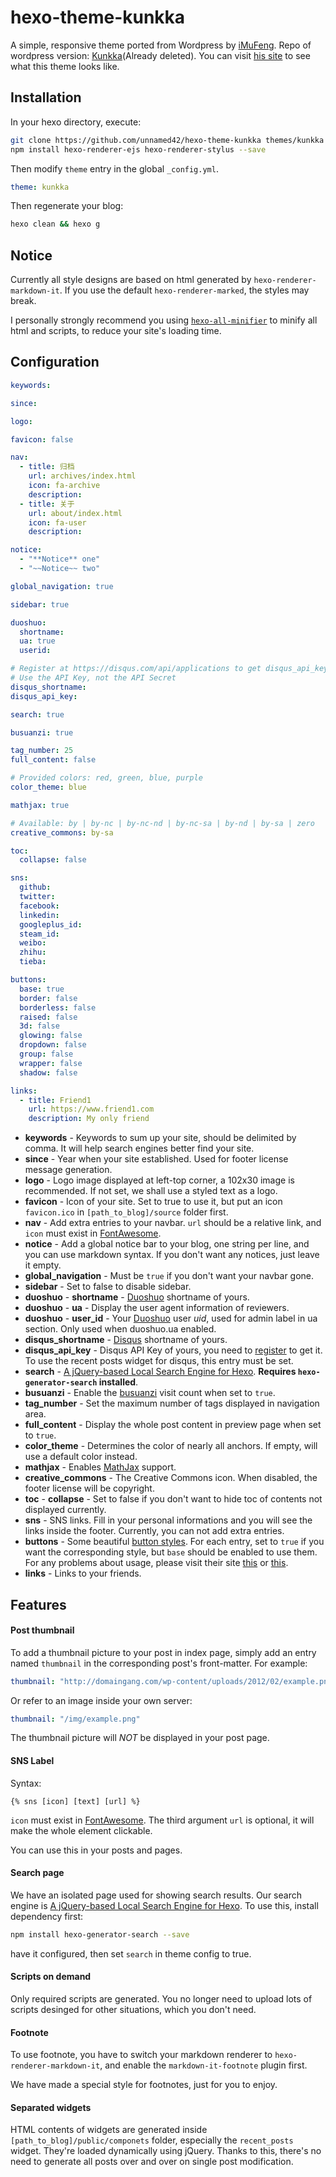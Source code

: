 # hexo-theme-kunkka

A simple, responsive theme ported from Wordpress by [iMuFeng](https://github.com/iMuFeng).
Repo of wordpress version: [Kunkka](https://github.com/iMuFeng/kunkka)(Already deleted). You can visit [his site](https://mufeng.me/) to see what this theme looks like.

## Installation
In your hexo directory, execute:

```Bash
git clone https://github.com/unnamed42/hexo-theme-kunkka themes/kunkka
npm install hexo-renderer-ejs hexo-renderer-stylus --save
```

Then modify `theme` entry in the global `_config.yml`.
```yaml
theme: kunkka
```

Then regenerate your blog:
```bash
hexo clean && hexo g
```
## Notice

Currently all style designs are based on html generated by `hexo-renderer-markdown-it`. If you use the default `hexo-renderer-marked`, the styles may break.

I personally strongly recommend you using [`hexo-all-minifier`](https://github.com/unhealthy/hexo-all-minifier) to minify all html and scripts, to reduce your site's loading time.

## Configuration

```yaml
keywords: 

since: 

logo: 

favicon: false

nav:
  - title: 归档
    url: archives/index.html
    icon: fa-archive
    description: 
  - title: 关于
    url: about/index.html
    icon: fa-user
    description: 

notice:
  - "**Notice** one"
  - "~~Notice~~ two"

global_navigation: true

sidebar: true

duoshuo: 
  shortname: 
  ua: true
  userid: 

# Register at https://disqus.com/api/applications to get disqus_api_key
# Use the API Key, not the API Secret
disqus_shortname: 
disqus_api_key: 

search: true

busuanzi: true

tag_number: 25
full_content: false

# Provided colors: red, green, blue, purple
color_theme: blue

mathjax: true

# Available: by | by-nc | by-nc-nd | by-nc-sa | by-nd | by-sa | zero
creative_commons: by-sa

toc:
  collapse: false

sns: 
  github: 
  twitter:
  facebook:
  linkedin:
  googleplus_id: 
  steam_id:
  weibo:
  zhihu: 
  tieba: 

buttons:
  base: true
  border: false
  borderless: false
  raised: false
  3d: false
  glowing: false
  dropdown: false
  group: false
  wrapper: false
  shadow: false

links:
  - title: Friend1
    url: https://www.friend1.com
    description: My only friend
```
+ **keywords** - Keywords to sum up your site, should be delimited by comma. It will help search engines better find your site.
+ **since** - Year when your site established. Used for footer license message generation.
+ **logo** - Logo image displayed at left-top corner, a 102x30 image is recommended. If not set, we shall use a styled text as a logo.
+ **favicon** - Icon of your site. Set to true to use it, but put an icon `favicon.ico` in `[path_to_blog]/source` folder first.
+ **nav** - Add extra entries to your navbar. `url` should be a relative link, and `icon` must exist in [FontAwesome](http://fontawesome.io/icons/).
+ **notice** - Add a global notice bar to your blog, one string per line, and you can use markdown syntax. If you don't want any notices, just leave it empty.
+ **global_navigation** - Must be `true` if you don't want your navbar gone.
+ **sidebar** - Set to false to disable sidebar.
+ **duoshuo** - **shortname** - [Duoshuo](http://duoshuo.com/) shortname of yours.
+ **duoshuo** - **ua** - Display the user agent information of reviewers.
+ **duoshuo** - **user_id** - Your [Duoshuo](http://duoshuo.com/) user *uid*, used for admin label in ua section. Only used when duoshuo.ua enabled.
+ **disqus_shortname** - [Disqus](https://disqus.com/) shortname of yours.
+ **disqus_api_key** - Disqus API Key of yours, you need to [register](https://disqus.com/api/applications/register/) to get it. To use the recent posts widget for disqus, this entry must be set.
+ **search** - [A jQuery-based Local Search Engine for Hexo](http://hahack.com/codes/local-search-engine-for-hexo/). **Requires `hexo-generator-search` installed**.
+ **busuanzi** - Enable the [busuanzi](http://busuanzi.ibruce.info/) visit count when set to `true`.
+ **tag_number** - Set the maximum number of tags displayed in navigation area.
+ **full_content** - Display the whole post content in preview page when set to `true`.
+ **color_theme** - Determines the color of nearly all anchors. If empty, will use a default color instead.
+ **mathjax** - Enables [MathJax](https://www.mathjax.org/) support.
+ **creative_commons** - The Creative Commons icon. When disabled, the footer license will be copyright. 
+ **toc** - **collapse** - Set to false if you don't want to hide toc of contents not displayed currently.
+ **sns** - SNS links. Fill in your personal informations and you will see the links inside the footer. Currently, you can not add extra entries.
+ **buttons** - Some beautiful [button styles](http://www.bootcss.com/p/buttons/). For each entry, set to `true` if you want the corresponding style, but `base` should be enabled to use them. For any problems about usage, please visit their site [this](http://www.bootcss.com/p/buttons/) or [this](https://github.com/alexwolfe/Buttons/).
+ **links** - Links to your friends.

## Features

#### Post thumbnail

To add a thumbnail picture to your post in index page, simply add an entry named `thumbnail` in the corresponding post's front-matter. For example:

```yaml
thumbnail: "http://domaingang.com/wp-content/uploads/2012/02/example.png"
```

Or refer to an image inside your own server:

```yaml
thumbnail: "/img/example.png"
```

The thumbnail picture will *NOT* be displayed in your post page.

#### SNS Label

Syntax:
```plain
{% sns [icon] [text] [url] %}
```
`icon` must exist in [FontAwesome](http://fontawesome.io/icons/). The third argument `url` is optional, it will make the whole element clickable.

You can use this in your posts and pages.

#### Search page

We have an isolated page used for showing search results. Our search engine is [A jQuery-based Local Search Engine for Hexo](http://hahack.com/codes/local-search-engine-for-hexo/). To use this, install dependency first:

```bash
npm install hexo-generator-search --save
```

have it configured, then set `search` in theme config to true.

#### Scripts on demand

Only required scripts are generated. You no longer need to upload lots of scripts desinged for other situations, which you don't need.

#### Footnote

To use footnote, you have to switch your markdown renderer to `hexo-renderer-markdown-it`, and enable the `markdown-it-footnote` plugin first. 

We have made a special style for footnotes, just for you to enjoy.

#### Separated widgets

HTML contents of widgets are generated inside `[path_to_blog]/public/componets` folder, especially the `recent_posts` widget. They're loaded dynamically using jQuery. Thanks to this, there's no need to generate all posts over and over on single post modification.
